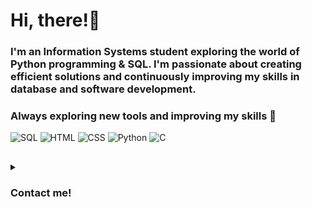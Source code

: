 # Hi, there!🎀
### I'm an Information Systems student exploring the world of Python programming & SQL. I'm passionate about creating efficient solutions and continuously improving my skills in database and software development.

### Always exploring new tools and improving my skills 🚀

![SQL](https://img.shields.io/badge/SQL-F7C6D9?style=for-the-badge&logo=sqlite&logoColor=white)
![HTML](https://img.shields.io/badge/HTML-F7C6D9?style=for-the-badge&logo=html5&logoColor=white)
![CSS](https://img.shields.io/badge/CSS-F7C6D9?style=for-the-badge&logo=html5&logoColor=white)
![Python](https://img.shields.io/badge/Python-F7C6D9?style=for-the-badge&logo=python&logoColor=white)
![C](https://img.shields.io/badge/C-F7C6D9?style=for-the-badge&logo=C&logoColor=white)

## 

<details>
  <summary> <h3>Contact me! </h3> </summary>

  <br>

  <a href="mailto:lauraoliveira.amante@gmail.com">
    <img src="https://img.shields.io/badge/Gmail-D14836?style=for-the-badge&logo=gmail&logoColor=white"/>
  </a>

  <a href="https://www.linkedin.com/in/laura-amante/">
    <img src="https://img.shields.io/badge/LinkedIn-0A66C2?style=for-the-badge&logo=linkedin&logoColor=white"/>
  </a>
  
  </a>

</details>
